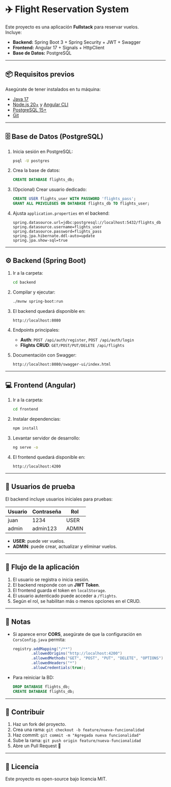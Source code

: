# ✈️ Flight Reservation System

Este proyecto es una aplicación **Fullstack** para reservar vuelos.  
Incluye:

- **Backend:** Spring Boot 3 + Spring Security + JWT + Swagger  
- **Frontend:** Angular 17 + Signals + HttpClient  
- **Base de Datos:** PostgreSQL  

---

## 📦 Requisitos previos

Asegúrate de tener instalados en tu máquina:

- [Java 17](https://adoptium.net/)  
- [Node.js 20+](https://nodejs.org/) y [Angular CLI](https://angular.dev)  
- [PostgreSQL 15+](https://www.postgresql.org/)  
- [Git](https://git-scm.com/)  

---

## 🗄️ Base de Datos (PostgreSQL)

1. Inicia sesión en PostgreSQL:
   ```bash
   psql -U postgres
   ```

2. Crea la base de datos:
   ```sql
   CREATE DATABASE flights_db;
   ```

3. (Opcional) Crear usuario dedicado:
   ```sql
   CREATE USER flights_user WITH PASSWORD 'flights_pass';
   GRANT ALL PRIVILEGES ON DATABASE flights_db TO flights_user;
   ```

4. Ajusta `application.properties` en el backend:
   ```properties
   spring.datasource.url=jdbc:postgresql://localhost:5432/flights_db
   spring.datasource.username=flights_user
   spring.datasource.password=flights_pass
   spring.jpa.hibernate.ddl-auto=update
   spring.jpa.show-sql=true
   ```

---

## ⚙️ Backend (Spring Boot)

1. Ir a la carpeta:
   ```bash
   cd backend
   ```

2. Compilar y ejecutar:
   ```bash
   ./mvnw spring-boot:run
   ```

3. El backend quedará disponible en:
   ```
   http://localhost:8080
   ```

4. Endpoints principales:
   - **Auth**: `POST /api/auth/register`, `POST /api/auth/login`
   - **Flights CRUD**: `GET/POST/PUT/DELETE /api/flights`

5. Documentación con Swagger:
   ```
   http://localhost:8080/swagger-ui/index.html
   ```

---

## 💻 Frontend (Angular)

1. Ir a la carpeta:
   ```bash
   cd frontend
   ```

2. Instalar dependencias:
   ```bash
   npm install
   ```

3. Levantar servidor de desarrollo:
   ```bash
   ng serve -o
   ```

4. El frontend quedará disponible en:
   ```
   http://localhost:4200
   ```

---

## 🔐 Usuarios de prueba

El backend incluye usuarios iniciales para pruebas:

| Usuario | Contraseña | Rol    |
|---------|------------|--------|
| juan    | 1234       | USER   |
| admin   | admin123   | ADMIN  |

- **USER**: puede ver vuelos.  
- **ADMIN**: puede crear, actualizar y eliminar vuelos.  

---

## 🚀 Flujo de la aplicación

1. El usuario se registra o inicia sesión.  
2. El backend responde con un **JWT Token**.  
3. El frontend guarda el token en `localStorage`.  
4. El usuario autenticado puede acceder a `/flights`.  
5. Según el rol, se habilitan más o menos opciones en el CRUD.  

---

## 📌 Notas

- Si aparece error **CORS**, asegúrate de que la configuración en `CorsConfig.java` permita:  
  ```java
  registry.addMapping("/**")
          .allowedOrigins("http://localhost:4200")
          .allowedMethods("GET", "POST", "PUT", "DELETE", "OPTIONS")
          .allowedHeaders("*")
          .allowCredentials(true);
  ```

- Para reiniciar la BD:  
  ```sql
  DROP DATABASE flights_db;
  CREATE DATABASE flights_db;
  ```

---

## 🤝 Contribuir

1. Haz un fork del proyecto.  
2. Crea una rama: `git checkout -b feature/nueva-funcionalidad`  
3. Haz commit: `git commit -m "Agregada nueva funcionalidad"`  
4. Sube la rama: `git push origin feature/nueva-funcionalidad`  
5. Abre un Pull Request 🚀  

---

## 📜 Licencia

Este proyecto es open-source bajo licencia MIT.
